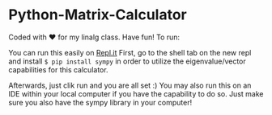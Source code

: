 # Python-Matrix-Calculator
Coded with ❤ for my linalg class. Have fun!
To run:

You can run this easily on [Repl.it](https://replit.com/@RedFlame2112/MatrixCalcRepl#matrix.py)
First, go to the shell tab on the new repl and install ```$ pip install sympy``` in order to utilize the eigenvalue/vector capabilities for this calculator.

Afterwards, just clik run and you are all set :)
You may also run this on an IDE within your local computer if you have the capability to do so. Just make sure you also have the sympy library in your computer!
